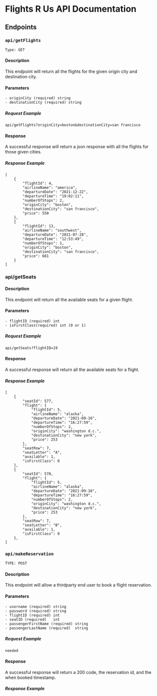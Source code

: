 # Flights R Us API Documentation

## Endpoints

### `api/getFlights`

`Type: GET`

#### Description

This endpoint will return all the flights for the given origin city and destination city.

#### Parameters

    - originCity (required) string
    - destinationCity (required) string

##### Request Example

`api/getFlights?originCity=boston&destinationCity=san francisco`

#### Response

A successful response will return a json response with all the flights for those given cities.

##### Response Example

```
[
    {
        "flightId": 4,
        "airlineName": "america",
        "departureDate": "2021-12-22",
        "departureTime": "19:02:11",
        "numberOfStops": 2,
        "originCity": "boston",
        "destinationCity": "san francisco",
        "price": 550
    },
    {
        "flightId": 13,
        "airlineName": "southwest",
        "departureDate": "2021-07-28",
        "departureTime": "12:53:49",
        "numberOfStops": 1,
        "originCity": "boston",
        "destinationCity": "san francisco",
        "price": 681
    }
]
```

### api/getSeats

#### Description

This endpoint will return all the available seats for a given flight.

#### Parameters

    - flightID (required) int
    - isFirstClass(required) int (0 or 1)

##### Request Example

`api/getSeats?flightID=19`

#### Response

A successful response will return all the available seats for a flight.

##### Response Example

```
[
    {
        "seatId": 577,
        "flight": {
            "flightId": 5,
            "airlineName": "alaska",
            "departureDate": "2021-09-16",
            "departureTime": "16:27:59",
            "numberOfStops": 2,
            "originCity": "washington d.c.",
            "destinationCity": "new york",
            "price": 253
        },
        "seatRow": 7,
        "seatLetter": "A",
        "available": 1,
        "isFirstClass": 0
    },
    {
        "seatId": 578,
        "flight": {
            "flightId": 5,
            "airlineName": "alaska",
            "departureDate": "2021-09-16",
            "departureTime": "16:27:59",
            "numberOfStops": 2,
            "originCity": "washington d.c.",
            "destinationCity": "new york",
            "price": 253
        },
        "seatRow": 7,
        "seatLetter": "B",
        "available": 1,
        "isFirstClass": 0
    },
]
```

### `api/makeReservation`

`TYPE: POST`

#### Description

This endpoint will allow a thirdparty end user to book a flight reservation.

#### Parameters

    - username (required) string
    - password (required) string
    - flightID (required) int
    - seatID (required)   int
    - passengerFirstName (required) string
    - passengerLastName (required)  string

##### Request Example

`needed`

#### Response

A successful response will return a 200 code, the reservation id, and the when booked timestamp.

##### Response Example

```

```

